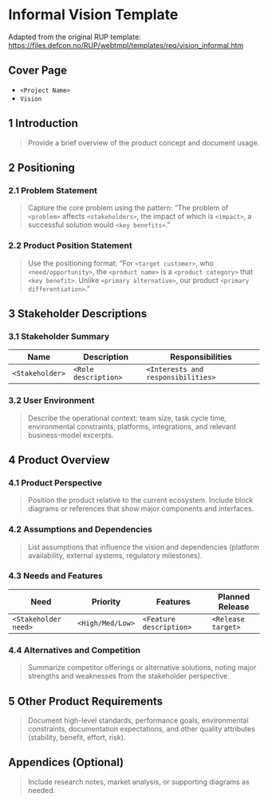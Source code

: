 # Informal Vision Template

Adapted from the original RUP template: https://files.defcon.no/RUP/webtmpl/templates/req/vision_informal.htm

## Cover Page
- `<Project Name>`
- `Vision`

## 1 Introduction
> Provide a brief overview of the product concept and document usage.

## 2 Positioning
### 2.1 Problem Statement
> Capture the core problem using the pattern: “The problem of `<problem>` affects `<stakeholders>`, the impact of which is `<impact>`, a successful solution would `<key benefits>`.”

### 2.2 Product Position Statement
> Use the positioning format: “For `<target customer>`, who `<need/opportunity>`, the `<product name>` is a `<product category>` that `<key benefit>`. Unlike `<primary alternative>`, our product `<primary differentiation>`.”

## 3 Stakeholder Descriptions
### 3.1 Stakeholder Summary
| Name | Description | Responsibilities |
| --- | --- | --- |
| `<Stakeholder>` | `<Role description>` | `<Interests and responsibilities>` |

### 3.2 User Environment
> Describe the operational context: team size, task cycle time, environmental constraints, platforms, integrations, and relevant business-model excerpts.

## 4 Product Overview
### 4.1 Product Perspective
> Position the product relative to the current ecosystem. Include block diagrams or references that show major components and interfaces.

### 4.2 Assumptions and Dependencies
> List assumptions that influence the vision and dependencies (platform availability, external systems, regulatory milestones).

### 4.3 Needs and Features
| Need | Priority | Features | Planned Release |
| --- | --- | --- | --- |
| `<Stakeholder need>` | `<High/Med/Low>` | `<Feature description>` | `<Release target>` |

### 4.4 Alternatives and Competition
> Summarize competitor offerings or alternative solutions, noting major strengths and weaknesses from the stakeholder perspective.

## 5 Other Product Requirements
> Document high-level standards, performance goals, environmental constraints, documentation expectations, and other quality attributes (stability, benefit, effort, risk).

## Appendices (Optional)
> Include research notes, market analysis, or supporting diagrams as needed.
